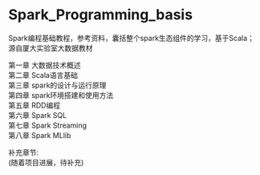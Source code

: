 # Spark_Programming_basis
Spark编程基础教程，参考资料，囊括整个spark生态组件的学习，基于Scala；源自厦大实验室大数据教材

第一章 大数据技术概述  
第二章 Scala语言基础  
第三章 spark的设计与运行原理  
第四章 spark环境搭建和使用方法  
第五章 RDD编程  
第六章 Spark SQL  
第七章 Spark Streaming  
第八章 Spark MLlib

补充章节:  
(随着项目进展，待补充)
